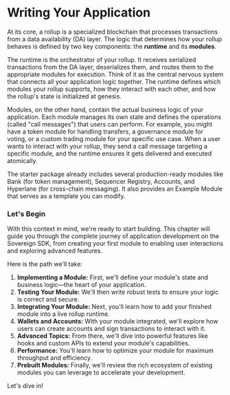 # Writing Your Application

At its core, a rollup is a specialized blockchain that processes transactions from a data availability (DA) layer. The logic that determines how your rollup behaves is defined by two key components: the **runtime** and its **modules**.

The runtime is the orchestrator of your rollup. It receives serialized transactions from the DA layer, deserializes them, and routes them to the appropriate modules for execution. Think of it as the central nervous system that connects all your application logic together. The runtime defines which modules your rollup supports, how they interact with each other, and how the rollup's state is initialized at genesis.

Modules, on the other hand, contain the actual business logic of your application. Each module manages its own state and defines the operations (called "call messages") that users can perform. For example, you might have a token module for handling transfers, a governance module for voting, or a custom trading module for your specific use case. When a user wants to interact with your rollup, they send a call message targeting a specific module, and the runtime ensures it gets delivered and executed atomically.

The starter package already includes several production-ready modules like Bank (for token management), Sequencer Registry, Accounts, and Hyperlane (for cross-chain messaging). It also provides an Example Module that serves as a template you can modify. 

### Let's Begin

With this context in mind, we're ready to start building. This chapter will guide you through the complete journey of application development on the Sovereign SDK, from creating your first module to enabling user interactions and exploring advanced features.

Here is the path we'll take:

1.  **Implementing a Module:** First, we'll define your module's state and business logic—the heart of your application.
2.  **Testing Your Module:** We'll then write robust tests to ensure your logic is correct and secure.
3.  **Integrating Your Module:** Next, you'll learn how to add your finished module into a live rollup runtime.
4.  **Wallets and Accounts:** With your module integrated, we'll explore how users can create accounts and sign transactions to interact with it.
5.  **Advanced Topics:** From there, we'll dive into powerful features like hooks and custom APIs to extend your module's capabilities.
6.  **Performance:** You'll learn how to optimize your module for maximum throughput and efficiency.
7.  **Prebuilt Modules:** Finally, we'll review the rich ecosystem of existing modules you can leverage to accelerate your development.

Let's dive in!